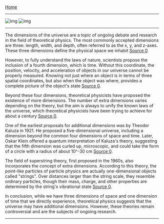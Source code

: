 [Home](/readme.md) 

---   

![img](https://images.interestingengineering.com/img/iea/jg6PKjr9Gx/ems-introduction.jpeg) ![img](https://images.interestingengineering.com/img/iea/jg6PKjr9Gx/189365-web.jpg)   


---   

The dimensions of the universe are a topic of ongoing debate and research in the field of theoretical physics. The most commonly accepted dimensions are three: length, width, and depth, often referred to as the x, y, and z-axes. These three dimensions define the physical space we inhabit [Source 0](https://interestingengineering.com/science/how-many-dimensions-does-our-universe-really-have).

However, to fully understand the laws of nature, scientists propose the inclusion of a fourth dimension, which is time. Without this coordinate, the position, velocity, and acceleration of objects in our universe cannot be properly measured. Knowing not just where an object is in terms of three spatial coordinates, but also when the object was where, provides a complete picture of the object's state [Source 0](https://interestingengineering.com/science/how-many-dimensions-does-our-universe-really-have).

Beyond these four dimensions, theoretical physicists have proposed the existence of more dimensions. The number of extra dimensions varies depending on the theory, but the aim is always to unify the known laws of the universe, which theoretical physicists have been trying to achieve for about a century [Source 0](https://interestingengineering.com/science/how-many-dimensions-does-our-universe-really-have).

One of the earliest proposals for additional dimensions was by Theodor Kaluza in 1921. He proposed a five-dimensional universe, including a dimension beyond the common four dimensions of space and time. Later, Oskar Klein offered a quantum interpretation of Kaluza's theory, suggesting that the fifth dimension was curled up, microscopic, and could take the form of a circle with a radius of about 10^-30 cm [Source 0](https://interestingengineering.com/science/how-many-dimensions-does-our-universe-really-have).

The field of superstring theory, first proposed in the 1960s, also incorporates the concept of extra dimensions. According to this theory, the point-like particles of particle physics are actually one-dimensional objects called "strings". Over distances larger than the string scale, they resemble ordinary particles, though their mass, charge, and other properties are determined by the string's vibrational state [Source 0](https://interestingengineering.com/science/how-many-dimensions-does-our-universe-really-have).

In conclusion, while we have three dimensions of space and one dimension of time that we directly experience, theoretical physics suggests that the universe may have additional dimensions. However, these theories remain controversial and are the subjects of ongoing research.

---  
